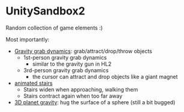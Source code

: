 # UnitySandbox2
Random collection of game elements :)


Most importantly:

* [Gravity grab dynamics](https://github.com/Domiii/UnitySandbox2/tree/master/Assets/Scripts/GravityGrab): grab/attract/drop/throw objects
  * 1st-person gravity grab dynamics
    * similar to the gravity gun in HL2
  * 3rd-person gravity grab dynamics
    * the cursor can attract and drop objects like a giant magnet
* [animated stairs](https://github.com/Domiii/UnitySandbox2/tree/master/Assets/Scripts/AnimatedStairs)
  * Stairs widen when approaching, walking them
  * Stairs contract again when too far away
* [3D planet gravity](https://github.com/Domiii/UnitySandbox2/tree/master/Assets/Scripts/GravityHug): hug the surface of a sphere (still a bit bugged)
